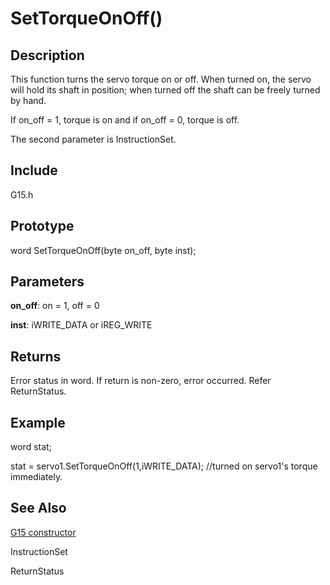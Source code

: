 # SetTorqueOnOff() #

## Description ##
This function turns the servo torque on or off. When turned on, the servo will hold its shaft in position; when turned off the shaft can be freely turned by hand.

If on\_off = 1, torque is on and if on\_off = 0, torque is off.

The second parameter is InstructionSet.


## Include ##
G15.h

## Prototype ##
word SetTorqueOnOff(byte on\_off, byte inst);

## Parameters ##
**on\_off**: on = 1, off = 0

**inst**: iWRITE\_DATA or iREG\_WRITE

## Returns ##
Error status in word. If return is non-zero, error occurred. Refer ReturnStatus.

## Example ##
word stat;

stat = servo1.SetTorqueOnOff(1,iWRITE\_DATA);  //turned on servo1's torque immediately.

## See Also ##
[G15 constructor](http://code.google.com/p/cytron-g15-shield/wiki/G15)

InstructionSet

ReturnStatus